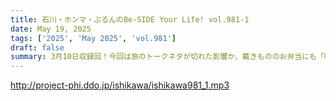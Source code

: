 ```yaml
---
title: 石川・ホンマ・ぶるんのBe-SIDE Your Life! vol.981-1
date: May 19, 2025
tags: ['2025', 'May 2025', 'vol.981']
draft: false
summary: 3月10日収録回！今回は旅のトークネタが切れた影響か、戴きもののお弁当にも「味を濃くしろ！」と当たり散らす男ふたり...ファスティング中のアンガー・マネジメントがいかに困難か、実例を以てご紹介します（笑）
---
```


http://project-phi.ddo.jp/ishikawa/ishikawa981_1.mp3